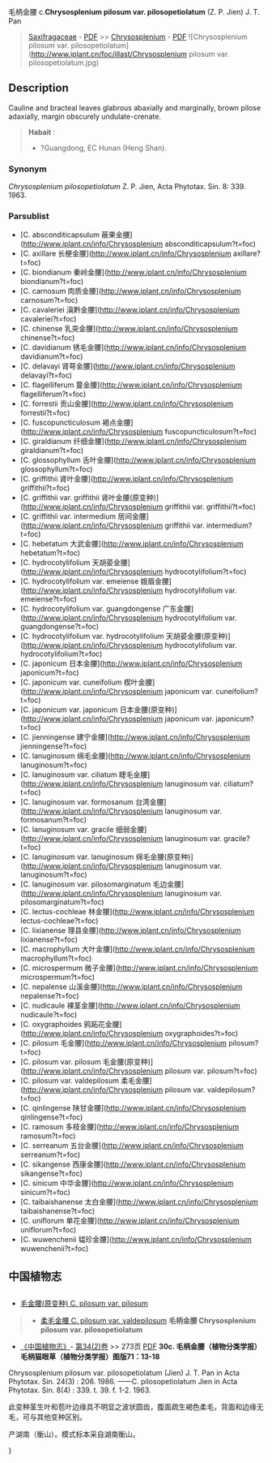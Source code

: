 毛柄金腰 c.**Chrysosplenium pilosum var. pilosopetiolatum** (Z. P. Jien) J. T. Pan

> [Saxifragaceae](http://www.iplant.cn/info/Saxifragaceae?t=foc) - [PDF](http://www.iplant.cn/foc/pdf/Saxifragaceae.pdf) >> [Chrysosplenium](http://www.iplant.cn/info/Chrysosplenium?t=foc) - [PDF](http://www.iplant.cn/foc/pdf/Chrysosplenium.pdf)
![Chrysosplenium pilosum var. pilosopetiolatum](http://www.iplant.cn/foc/illast/Chrysosplenium pilosum var. pilosopetiolatum.jpg)

## Description

Cauline and bracteal leaves glabrous abaxially and marginally, brown pilose adaxially, margin obscurely undulate-crenate.
> **Habait** : 
>* ?Guangdong, EC Hunan (Heng Shan).

### Synonym
*Chrysosplenium pilosopetiolatum* Z. P. Jien, Acta Phytotax. Sin. 8: 339. 1963.

### Parsublist

* [C.  absconditicapsulum  蔽果金腰](http://www.iplant.cn/info/Chrysosplenium absconditicapsulum?t=foc)
* [C.  axillare  长梗金腰](http://www.iplant.cn/info/Chrysosplenium axillare?t=foc)
* [C.  biondianum  秦岭金腰](http://www.iplant.cn/info/Chrysosplenium biondianum?t=foc)
* [C.  carnosum  肉质金腰](http://www.iplant.cn/info/Chrysosplenium carnosum?t=foc)
* [C.  cavaleriei  滇黔金腰](http://www.iplant.cn/info/Chrysosplenium cavaleriei?t=foc)
* [C.  chinense  乳突金腰](http://www.iplant.cn/info/Chrysosplenium chinense?t=foc)
* [C.  davidianum  锈毛金腰](http://www.iplant.cn/info/Chrysosplenium davidianum?t=foc)
* [C.  delavayi  肾萼金腰](http://www.iplant.cn/info/Chrysosplenium delavayi?t=foc)
* [C.  flagelliferum  蔓金腰](http://www.iplant.cn/info/Chrysosplenium flagelliferum?t=foc)
* [C.  forrestii  贡山金腰](http://www.iplant.cn/info/Chrysosplenium forrestii?t=foc)
* [C.  fuscopuncticulosum  褐点金腰](http://www.iplant.cn/info/Chrysosplenium fuscopuncticulosum?t=foc)
* [C.  giraldianum  纤细金腰](http://www.iplant.cn/info/Chrysosplenium giraldianum?t=foc)
* [C.  glossophyllum  舌叶金腰](http://www.iplant.cn/info/Chrysosplenium glossophyllum?t=foc)
* [C.  griffithii  肾叶金腰](http://www.iplant.cn/info/Chrysosplenium griffithii?t=foc)
* [C.  griffithii var. griffithii  肾叶金腰(原变种)](http://www.iplant.cn/info/Chrysosplenium griffithii var. griffithii?t=foc)
* [C.  griffithii var. intermedium  居间金腰](http://www.iplant.cn/info/Chrysosplenium griffithii var. intermedium?t=foc)
* [C.  hebetatum  大武金腰](http://www.iplant.cn/info/Chrysosplenium hebetatum?t=foc)
* [C.  hydrocotylifolium  天胡荽金腰](http://www.iplant.cn/info/Chrysosplenium hydrocotylifolium?t=foc)
* [C.  hydrocotylifolium var. emeiense  娥眉金腰](http://www.iplant.cn/info/Chrysosplenium hydrocotylifolium var. emeiense?t=foc)
* [C.  hydrocotylifolium var. guangdongense  广东金腰](http://www.iplant.cn/info/Chrysosplenium hydrocotylifolium var. guangdongense?t=foc)
* [C.  hydrocotylifolium var. hydrocotylifolium  天胡荽金腰(原变种)](http://www.iplant.cn/info/Chrysosplenium hydrocotylifolium var. hydrocotylifolium?t=foc)
* [C.  japonicum  日本金腰](http://www.iplant.cn/info/Chrysosplenium japonicum?t=foc)
* [C.  japonicum var. cuneifolium  楔叶金腰](http://www.iplant.cn/info/Chrysosplenium japonicum var. cuneifolium?t=foc)
* [C.  japonicum var. japonicum  日本金腰(原变种)](http://www.iplant.cn/info/Chrysosplenium japonicum var. japonicum?t=foc)
* [C.  jienningense  建宁金腰](http://www.iplant.cn/info/Chrysosplenium jienningense?t=foc)
* [C.  lanuginosum  绵毛金腰](http://www.iplant.cn/info/Chrysosplenium lanuginosum?t=foc)
* [C.  lanuginosum var. ciliatum  睫毛金腰](http://www.iplant.cn/info/Chrysosplenium lanuginosum var. ciliatum?t=foc)
* [C.  lanuginosum var. formosanum  台湾金腰](http://www.iplant.cn/info/Chrysosplenium lanuginosum var. formosanum?t=foc)
* [C.  lanuginosum var. gracile  细弱金腰](http://www.iplant.cn/info/Chrysosplenium lanuginosum var. gracile?t=foc)
* [C.  lanuginosum var. lanuginosum  绵毛金腰(原变种)](http://www.iplant.cn/info/Chrysosplenium lanuginosum var. lanuginosum?t=foc)
* [C.  lanuginosum var. pilosomarginatum  毛边金腰](http://www.iplant.cn/info/Chrysosplenium lanuginosum var. pilosomarginatum?t=foc)
* [C.  lectus-cochleae  林金腰](http://www.iplant.cn/info/Chrysosplenium lectus-cochleae?t=foc)
* [C.  lixianense  理县金腰](http://www.iplant.cn/info/Chrysosplenium lixianense?t=foc)
* [C.  macrophyllum  大叶金腰](http://www.iplant.cn/info/Chrysosplenium macrophyllum?t=foc)
* [C.  microspermum  微子金腰](http://www.iplant.cn/info/Chrysosplenium microspermum?t=foc)
* [C.  nepalense  山溪金腰](http://www.iplant.cn/info/Chrysosplenium nepalense?t=foc)
* [C.  nudicaule  裸茎金腰](http://www.iplant.cn/info/Chrysosplenium nudicaule?t=foc)
* [C.  oxygraphoides  鸦跖花金腰](http://www.iplant.cn/info/Chrysosplenium oxygraphoides?t=foc)
* [C.  pilosum  毛金腰](http://www.iplant.cn/info/Chrysosplenium pilosum?t=foc)
* [C.  pilosum var. pilosum  毛金腰(原变种)](http://www.iplant.cn/info/Chrysosplenium pilosum var. pilosum?t=foc)
* [C.  pilosum var. valdepilosum  柔毛金腰](http://www.iplant.cn/info/Chrysosplenium pilosum var. valdepilosum?t=foc)
* [C.  qinlingense  陕甘金腰](http://www.iplant.cn/info/Chrysosplenium qinlingense?t=foc)
* [C.  ramosum  多枝金腰](http://www.iplant.cn/info/Chrysosplenium ramosum?t=foc)
* [C.  serreanum  五台金腰](http://www.iplant.cn/info/Chrysosplenium serreanum?t=foc)
* [C.  sikangense  西康金腰](http://www.iplant.cn/info/Chrysosplenium sikangense?t=foc)
* [C.  sinicum  中华金腰](http://www.iplant.cn/info/Chrysosplenium sinicum?t=foc)
* [C.  taibaishanense  太白金腰](http://www.iplant.cn/info/Chrysosplenium taibaishanense?t=foc)
* [C.  uniflorum  单花金腰](http://www.iplant.cn/info/Chrysosplenium uniflorum?t=foc)
* [C.  wuwenchenii  韫珍金腰](http://www.iplant.cn/info/Chrysosplenium wuwenchenii?t=foc)

## 中国植物志
## 
* [毛金腰(原变种)  C.  pilosum var. pilosum](Chrysosplenium-pilosum-var-pilosum-毛金腰(原变种).md)
> * [柔毛金腰  C.  pilosum var. valdepilosum](Chrysosplenium-pilosum-var-valdepilosum-柔毛金腰.md)
**毛柄金腰 Chrysosplenium pilosum var. pilosopetiolatum**

* [《中国植物志》](http://www.iplant.cn/frps)- [第34(2)卷](http://www.iplant.cn/frps/vol/34(2)) >> 273页 [PDF](http://www.iplant.cn/frps/pdf/34(2)/273b.PDF)
**30c. 毛柄金腰（植物分类学报）毛柄猫眼草（植物分类学报）图版71：13-18**

Chrysosplenium pilosum var. pilosopetiolatum (Jien) J. T. Pan in Acta Phytotax. Sin. 24(3) : 206. 1986. ——C. pilosopetiolatum Jien in Acta Phytotax. Sin. 8(4) : 339. t. 39. f. 1-2. 1963.

此变种茎生叶和苞叶边缘具不明显之波状圆齿，腹面疏生褐色柔毛，背面和边缘无毛，可与其他变种区别。

产湖南（衡山）。模式标本采自湖南衡山。

}